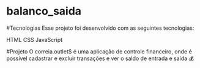 # balanco_saida

#Tecnologias
Esse projeto foi desenvolvido com as seguintes tecnologias:

HTML
CSS
JavaScript

#Projeto
O correia.outlet$ é uma aplicação de controle financeiro, onde é possível cadastrar e excluir transações e ver o saldo de entrada e saída 💰

